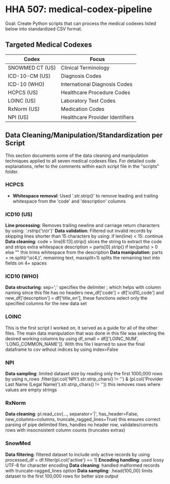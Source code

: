 # HHA 507: medical-codex-pipeline
Goal: Create Python scripts that can process the medical codexes listed below into standardized CSV format.

## Targeted Medical Codexes
| Codex | Focus |
|--------|---------|
| SNOWMED CT (US) | Clinical Terminology |
| ICD-10-CM (US)| Diagnosis Codes |
| ICD-10 (WHO) | International Diagnosis Codes|
| HCPCS (US) | Healthcare Procedure Codes |
| LOINC (US) | Laboratory Test Codes|
| RxNorm (US) | Medication Codes|
| NPI (US) | Healthcare Provider Identifiers |


## Data Cleaning/Manipulation/Standardization per Script
This section documents some of the data cleaning and manipulation techniques applied to all seven medical codexes files. For detailed code explanations, refer to the comments within each script file in the "scripts" folder. 

### HCPCS
- **Whitespace removal**: Used '.str.strip()' to remove leading and trailing whitespace from the 'code' and 'description' columns 

### ICD10 (US)
**Line processing**: Removes trailing newline and carriage return characters by using: '.rstrip('\n\)r')'
**Data validation**: Filtered out invalid records by skipping lines shorter than 15 characters by using: if len(line) < 15: continue
**Data cleaning**: code = line[6:13].strip() slices the string to extract the code and strips extra whitespace
description = parts[0].strip() if len(parts) > 0 else "" this trims whitespace from the description 
**Data manipulation**: parts = re.split(r'\s{4,}', remaining text, maxsplit=1) splits the remaining text into fields on 4+ spaces

### ICD10 (WHO)
**Data structuring**: sep=';' specifies the delimiter ; which helps with column naming since this file has no headers
new_df['code'] = df['icd10_code'] and new_df['description'] = df['title_en'], these functions select only the specified columns for the new data set

### LOINC
This is the first script I worked on, it served as a guide for all of the other files. The main data manipulation that was done in this file was
selecting the desired working columns by using df_small = df[['LOINC_NUM', 'LONG_COMMON_NAME']]. With this file I learned to save the final 
dataframe to csv wthout indices by using index=False

### NPI
**Data sampling**: limited dataset size by reading only the first 1000,000 rows by using n_rows
.filter((pl.col('NPI').str.strip_chars() != '') & (pl.col('Provider Last Name (Legal Name)').str.strip_chars() != '')) this removes rows where values
are empty strings

### RxNorm
**Data cleaning**: pl.read_csv(..., separator='|', has_header=False, new_columns=columns, truncate_ragged_lines=True) this ensures correct parsing of pipe delimited files, handles 
no header row, validates/corrects rows with insocnsistent column counts (truncates extras)

### SnowMed
**Data filtering**: filtered dataset to include only active records by using processed_df = df.filter(pl.col('active') == 1)
**Encoding handling**: used lossy UTF-8 for character encoding 
**Data cleaning**: handled malformed records with truncate-ragged_lines option
**Data sampling**: .head(100_00) limits dataset to the first 100,000 rows for better size output

